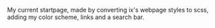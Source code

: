 My current startpage, made by converting ix's webpage styles to scss, adding my color scheme, links and a search bar.
